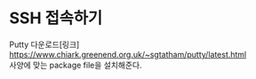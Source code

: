 # SSH 접속하기
Putty 다운로드[링크]
https://www.chiark.greenend.org.uk/~sgtatham/putty/latest.html </br>
사양에 맞는 package file을 설치해준다.
